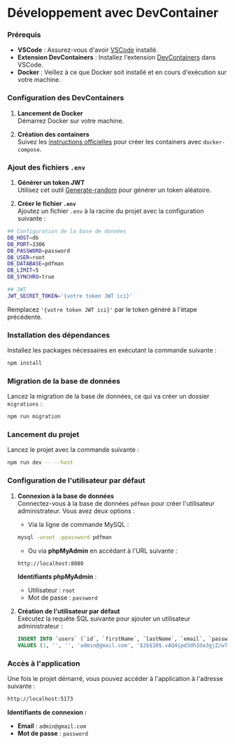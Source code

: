 # Développement avec DevContainer

### Prérequis

- **VSCode** : Assurez-vous d'avoir [VSCode](https://code.visualstudio.com/) installé.
- **Extension DevContainers** : Installez l'extension [DevContainers](https://marketplace.visualstudio.com/items?itemName=ms-vscode-remote.remote-containers) dans VSCode.
- **Docker** : Veillez à ce que Docker soit installé et en cours d'exécution sur votre machine.

### Configuration des DevContainers

1. **Lancement de Docker**  
   Démarrez Docker sur votre machine.
   
2. **Création des containers**  
   Suivez les [instructions officielles](https://code.visualstudio.com/docs/devcontainers/create-dev-container#_use-docker-compose) pour créer les containers avec `docker-compose`.

### Ajout des fichiers `.env`

1. **Générer un token JWT**  
   Utilisez cet outil [Generate-random](https://generate-random.org/api-token-generator?count=1&length=256&type=mixed-numbers-symbols&prefix=) pour générer un token aléatoire.

2. **Créer le fichier `.env`**  
   Ajoutez un fichier `.env` à la racine du projet avec la configuration suivante :

```bash
## Configuration de la base de données
DB_HOST=db
DB_PORT=3306
DB_PASSWORD=password
DB_USER=root
DB_DATABASE=pdfman
DB_LIMIT=5
DB_SYNCHRO=true

## JWT
JWT_SECRET_TOKEN='{votre token JWT ici}'
```

Remplacez `'{votre token JWT ici}'` par le token généré à l'étape précédente.

### Installation des dépendances

Installez les packages nécessaires en exécutant la commande suivante :

```bash
npm install
```

### Migration de la base de données

Lancez la migration de la base de données, ce qui va créer un dossier `migrations` :

```bash
npm run migration
```

### Lancement du projet

Lancez le projet avec la commande suivante :

```bash
npm run dev -- --host
```

### Configuration de l'utilisateur par défaut

1. **Connexion à la base de données**  
   Connectez-vous à la base de données `pdfman` pour créer l'utilisateur administrateur. Vous avez deux options :

   - Via la ligne de commande MySQL :

   ```bash
   mysql -uroot -ppassword pdfman
   ```

   - Ou via **phpMyAdmin** en accédant à l'URL suivante :

   ```bash
   http://localhost:8080
   ```

   **Identifiants phpMyAdmin** :
   - Utilisateur : `root`
   - Mot de passe : `password`

2. **Création de l'utilisateur par défaut**  
   Exécutez la requête SQL suivante pour ajouter un utilisateur administrateur :

   ```sql
   INSERT INTO `users` (`id`, `firstName`, `lastName`, `email`, `password`, `loginToken`) 
   VALUES (1, '', '', 'admin@gmail.com', '$2b$10$.vAQ4ipd3dh1da3gjZ/w7e9Y23mEOz2rqMzPOC3SfJkCfAIkY/Qpy', NULL);
   ```

### Accès à l'application

Une fois le projet démarré, vous pouvez accéder à l'application à l'adresse suivante :

```bash
http://localhost:5173
```

**Identifiants de connexion :**
- **Email** : `admin@gmail.com`
- **Mot de passe** : `password`